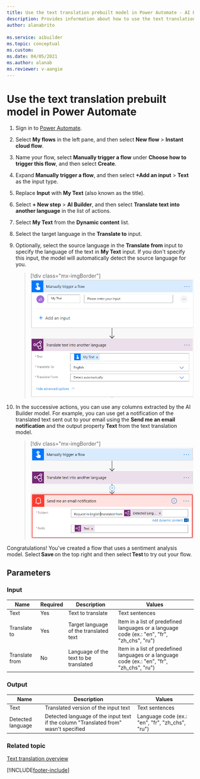 ```yaml
---
title: Use the text translation prebuilt model in Power Automate - AI Builder | Microsoft Docs
description: Provides information about how to use the text translation prebuilt model in your Flows
author: alanabrito

ms.service: aibuilder
ms.topic: conceptual
ms.custom: 
ms.date: 04/05/2021
ms.author: alanab
ms.reviewer: v-aangie
---
```


# Use the text translation prebuilt model in Power Automate

1. Sign in to [Power Automate](https://flow.microsoft.com/).

1. Select **My flows** in the left pane, and then select **New flow** > **Instant cloud flow**.

1. Name your flow, select **Manually trigger a flow** under **Choose how to trigger this flow**, and then select **Create**.

1. Expand **Manually trigger a flow**, and then select **+Add an input** > **Text** as the input type.

1. Replace  **Input** with **My Text** (also known as the title).

1. Select **+ New step** > **AI Builder**, and then select **Translate text into another language** in the list of actions.

1. Select **My Text** from the **Dynamic content** list.

1. Select the target language in the **Translate to** input.

1. Optionally, select the source language in the **Translate from** input to specify the language of the text in **My Text** input. If you don't specify this input, the model will automatically detect the source language for you.

    > [!div class="mx-imgBorder"]
    > ![Trigger text translation flow](media/trigger-text-translation.png "Trigger text translation flow")

1. In the successive actions, you can use any columns extracted by the AI Builder model. For example, you can use get a notification of the translated text sent out to your email using the **Send me an email notification** and the output property **Text** from the text translation model.

    > [!div class="mx-imgBorder"]
    > ![Text translation flow example](media/text-translation-flow-example.png "Text translation flow example")
    
Congratulations! You've created a flow that uses a sentiment analysis model. Select **Save** on the top right and then select **Test** to try out your flow.

## Parameters
### Input
|Name |Required |Description |Values |
|---------|---------|---------|---------|
|Text |Yes |Text to translate |Text sentences |
|Translate to |Yes |Target language of the translated text | Item in a list of predefined languages or a language code (ex.: "en", "fr", "zh_chs", "ru")
|Translate from |No |Language of the text to be translated | Item in a list of predefined languages or a language code (ex.: "en", "fr", "zh_chs", "ru")

### Output
|Name |Description |Values |
|---------|---------|---------|
|Text |Translated version of the input text|Text sentences |
|Detected language |Detected language of the input text if the column "Translated from" wasn't specified |Language code (ex.: "en", "fr", "zh_chs", "ru")|

### Related topic

[Text translation overview](prebuilt-text-translation.md)


[!INCLUDE[footer-include](includes/footer-banner.md)]
